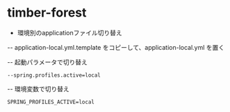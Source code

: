 # timber-forest

- 環境別のapplicationファイル切り替え

-- application-local.yml.template をコピーして、application-local.yml を置く

-- 起動パラメータで切り替え

```
--spring.profiles.active=local
```

-- 環境変数で切り替え

```
SPRING_PROFILES_ACTIVE=local
```
